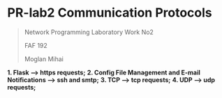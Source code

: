 # PR-lab2 Communication Protocols

> Network Programming Laboratory Work No2
>
> FAF 192
>
> Moglan Mihai


__1. Flask --> https requests;__
__2. Config File Management and E-mail Notifications --> ssh and smtp;__
__3. TCP --> tcp requests;__
__4. UDP --> udp requests;__

